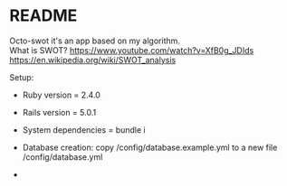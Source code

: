 # README

Octo-swot it's an app based on my algorithm. <br>
What is SWOT? https://www.youtube.com/watch?v=XfB0g_JDIds <br>
https://en.wikipedia.org/wiki/SWOT_analysis <br>

Setup:

* Ruby version = 2.4.0
* Rails version = 5.0.1

* System dependencies = bundle i 

* Database creation:
 copy /config/database.example.yml to a new file /config/database.yml

* 
